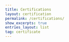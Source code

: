 ```yaml
---
title: Certifications
layout: certification
permalink: /certifications/
show_excerpts: true
entries_layout: list
tag: certificate
---
```


